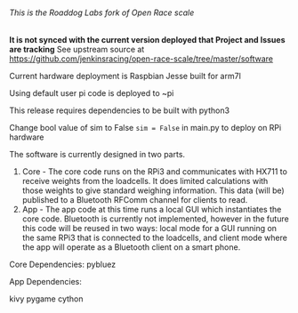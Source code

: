 ###### This is the Roaddog Labs fork of Open Race scale
**It is not synced with the current version deployed that Project and Issues are tracking**
See upstream source at https://github.com/jenkinsracing/open-race-scale/tree/master/software

Current hardware deployment is Raspbian Jesse built for arm7l

Using default user pi code is deployed to ~pi

This release requires dependencies to be built with python3

Change bool value of sim to False  `sim = False` in main.py to deploy on RPi hardware


The software is currently designed in two parts.  
1. Core - The core code runs on the RPi3 and communicates with HX711 to receive weights from the loadcells. It does limited calculations with those weights to give standard weighing information. This data (will be) published to a Bluetooth RFComm channel for clients to read.
2. App - The app code at this time runs a local GUI which instantiates the core code. Bluetooth is currently not implemented, however in the future this code will be reused in two ways: local mode for a GUI running on the same RPi3 that is connected to the loadcells, and client mode where the app will operate as a Bluetooth client on a smart phone.  
  
  
Core Dependencies: 
pybluez

  
App Dependencies: 

kivy
pygame
cython  
  
  
